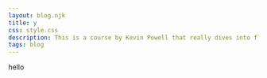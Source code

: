 ```yaml
---
layout: blog.njk
title: y
css: style.css
description: This is a course by Kevin Powell that really dives into flexbox.
tags: blog
---
```


hello